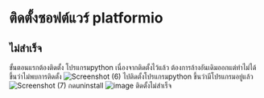 # ติดตั้งซอฟต์แวร์ platformio 
## ไม่สำเร็จ
ขั้นตอนแรกต้องติดตั้ง โปรแกรมpython เนื่องจากติดตั้งไว้แล้ว ต้องการล้างอันเดิมออกแต่ทำไม่ได้ขึ้นว่าไม่พบการติดตั้ง
![Screenshot (6)](https://user-images.githubusercontent.com/98943979/154203116-630e9faa-25d4-4526-a989-ed633ca821be.png)
ไปติดตั้งโปรแกรมpython ขึ้นว่ามีโปรแกรมอยู่แล้ว
![Screenshot (7)](https://user-images.githubusercontent.com/98943979/154203433-e44f50db-4f4b-4e15-93d2-d4c0720edd12.png)
กดuninstall
![image](https://user-images.githubusercontent.com/98943979/154203663-5b75043e-69ae-4ee2-b78a-1d9179ec3dad.png)
ติดตั้งไม่สำเร็จ




